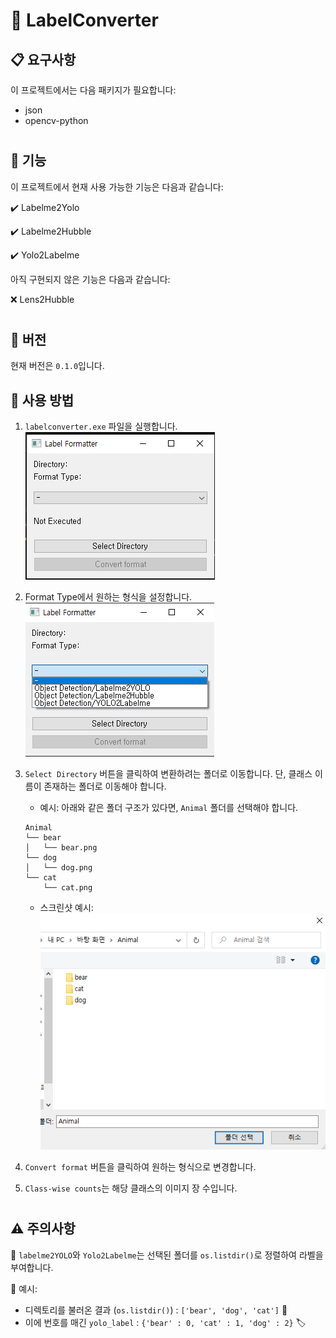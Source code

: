 # 📑 LabelConverter

## 📋 요구사항
이 프로젝트에서는 다음 패키지가 필요합니다:

- json
- opencv-python  
#

## 🎈 기능

이 프로젝트에서 현재 사용 가능한 기능은 다음과 같습니다:

✔️ Labelme2Yolo

✔️ Labelme2Hubble

✔️ Yolo2Labelme


아직 구현되지 않은 기능은 다음과 같습니다:

❌ Lens2Hubble  

#
## 🎁 버전

현재 버전은 `0.1.0`입니다.  


## 🚀 사용 방법

1. `labelconverter.exe` 파일을 실행합니다.  
    ![Screenshot](./assets/init.PNG)

2. Format Type에서 원하는 형식을 설정합니다.  
    ![Screenshot](./assets/format.PNG)

3. `Select Directory` 버튼을 클릭하여 변환하려는 폴더로 이동합니다. 단, 클래스 이름이 존재하는 폴더로 이동해야 합니다.
    - 예시: 아래와 같은 폴더 구조가 있다면, `Animal` 폴더를 선택해야 합니다.
    
    ```
    Animal
    └── bear
    │   └── bear.png
    └── dog
    │   └── dog.png
    └── cat
        └── cat.png
    ```

    - 스크린샷 예시:  
    ![Screenshot](./assets/folder_select.PNG)

4. `Convert format` 버튼을 클릭하여 원하는 형식으로 변경합니다.  

5. `Class-wise counts`는 해당 클래스의 이미지 장 수입니다.  

# 
## ⚠️ 주의사항
🔎 `labelme2YOLO`와 `Yolo2Labelme`는 선택된 폴더를 `os.listdir()`로 정렬하여 라벨을 부여합니다.

📝 예시:
- 디렉토리를 불러온 결과 (`os.listdir()`) : `['bear', 'dog', 'cat']` 📂
- 이에 번호를 매긴 `yolo_label` : `{'bear' : 0, 'cat' : 1, 'dog' : 2}` 🏷️